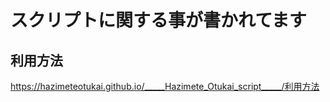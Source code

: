 # スクリプトに関する事が書かれてます


## 利用方法
https://hazimeteotukai.github.io/_____Hazimete_Otukai_script_____/利用方法
